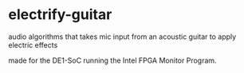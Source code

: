 # electrify-guitar
audio algorithms that takes mic input from an acoustic guitar to apply electric effects

made for the DE1-SoC running the Intel FPGA Monitor Program.
